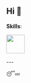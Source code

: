 ## Hi 👋

**Skills**:

<p align="left">
  <a href="https://skillicons.dev">
    <img style="height: 48px" src="https://skillicons.dev/icons?i=ts,js,sass,tailwind,py,rust,wasm,react,vue,flask,vite,vitest,docker&theme=light" />
  </a>
</p>
---

😴💤
